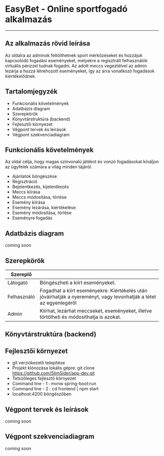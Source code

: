# EasyBet - Online sportfogadó alkalmazás
---
## Az alkalmazás rövid leírása
Az oldalra az adminok feltölthetnek sport mérkőzéseket és hozzájuk kapcsolódó fogadási eseményeket, melyekre a regisztrált felhasználók virtuális pénzzel tudnak fogadni. Az adott meccs vegeztélvel az admin lezárja a hozzá létrehozott eseményeket, így az arra vonatkozó fogadások kiértékelődnek.

## Tartalomjegyzék
+ Funkcionális követelmények
+ Adatbázis diagram
+ Szerepkörök
+ Könyvtárstruktúra (backend)
+ Fejlesztői környezet
+ Végpont tervek és leírások
+ Végpont szekvenciadiagram

## Funkcionális követelmények
Az oldal célja, hogy magas színvonalú játékot és vonzó fogadásokat kínáljon az ügyfelek számára a világ minden tájáról.
+ Ajánlatok böngészése
+ Regisztráció
+ Bejelentkezés, kijelentkezés
+ Meccs kiírása
+ Meccs módosítása, törlése
+ Esemény kiírása
+ Esemény lezárása, kiértékelése
+ Esemény módosítása, törlése
+ Eseményre fogadás

## Adatbázis diagram
coming soon

## Szerepkörök
| Szereplő |  |
| ------ | ----------- |
| Látogató   | Böngészheti a kiírt eseményeket. |
| Felhasználó | Fogadhat a kiírt eseményekre. Kiértékelés után jóváírhatják a nyereményt, vagy levonhatják a tétet az egyenlegéről |
| Admin    | Kiírhat, lezárhat meccseket, eseményeket, illetve törtölheti és módosíthatja is azokat. |

## Könyvtárstruktúra (backend)

## Fejlesztői környezet
+ git verziókezelő telepítése
+ Projekt klónozása lokális gépre: git clone https://github.com/SlimSider/app-dev.git
+ Tetszőleges fejlesztő környezet
+ Command line - 1 : mvnw spring-boot:run
+ Command line - 2 : cd frontend | npm start
+ localhost:4200 böngészőben

## Végpont tervek és leírások
coming soon

## Végpont szekvenciadiagram
coming soon
